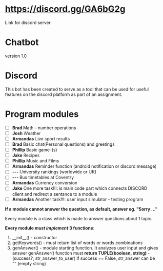 # https://discord.gg/GA6bG2g
Link for discord server
# Chatbot
version 1.0
# Discord
This bot has been created to serve as a tool that can be used for useful features
on the discord platform as part of an assignment.



# Program modules
- [ ] **Brad** Math - number operations
- [ ] **Josh** Weather
- [ ] **Armandas** Live sport results
- [ ] **Brad** Basic chat(Personal questions) and greetings
- [ ] **Phillip** Basic game-(s)
- [ ] **Jake** Recipes
- [ ] **Phillip** Music and Films
- [ ] **Armandas** Reminder function (android notification or discord message)
- [ ] **---** University rankings (worldwide or UK)
- [ ] **---** Bus timetables at Coventry
- [ ] **Armandas** Currency conversion
- [ ] **Jake** One more task!!!: is main code part which connects DISCORD client and redirect a sentance to a module
- [ ] **Armandas** Another task!!!: user input simulator - testing program

**If a module cannot answer the question, as default, answer eg. "Sorry ..."**

Every module is a class which is made to answer questions about 1 topic.

**Every module _must implement_ 3 functions:**
1. \_\_init\_\_() - constructor
2. getKeywords() - must return list of words or words combinations
3. genAnswer() - module starting function. It analyzes user input and gives answer
genAnswer() function must **return TUPLE(boolean, string)** - (success?, str_answer_to_user)
if success == False, str_answer can be "" (empty string)

